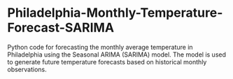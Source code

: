 # Philadelphia-Monthly-Temperature-Forecast-SARIMA
Python code for forecasting the monthly average temperature in Philadelphia using the Seasonal ARIMA (SARIMA) model. The model is used to generate future temperature forecasts based on historical monthly observations.
